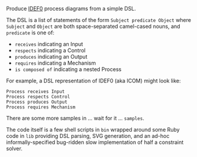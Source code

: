 Produce [IDEF0](https://en.wikipedia.org/wiki/IDEF0) process diagrams from a simple DSL.

The DSL is a list of statements of the form `Subject predicate Object` where `Subject` and `Object` are both space-separated camel-cased nouns, and `predicate` is one of:

* `receives` indicating an Input
* `respects` indicating a Control
* `produces` indicating an Output
* `requires` indicating a Mechanism
* `is composed of` indicating a nested Process

For example, a DSL representation of IDEF0 (aka ICOM) might look like:

```
Process receives Input
Process respects Control
Process produces Output
Process requires Mechanism
```

There are some more samples in ... wait for it ... `samples`.

The code itself is a few shell scripts in `bin` wrapped around some Ruby code in `lib` providing DSL parsing, SVG generation, and an ad-hoc informally-specified bug-ridden slow implementation of half a constraint solver.
